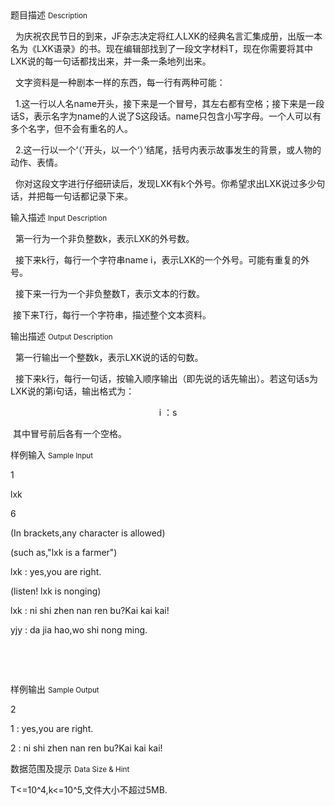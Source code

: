 <div class="panel panel-default">
<div class="area-title">
<span>
题目描述
<small>Description</small>
</span></div>
<div class="panel-body">

<p>  为庆祝农民节日的到来，JF杂志决定将红人LXK的经典名言汇集成册，出版一本名为《LXK语录》的书。现在编辑部找到了一段文字材料T，现在你需要将其中LXK说的每一句话都找出来，并一条一条地列出来。<br></p><p>  文字资料是一种剧本一样的东西，每一行有两种可能：</p><p>  1.这一行以人名name开头，接下来是一个冒号，其左右都有空格；接下来是一段话S，表示名字为name的人说了S这段话。name只包含小写字母。一个人可以有多个名字，但不会有重名的人。</p><p>  2.这一行以一个‘（’开头，以一个‘）’结尾，括号内表示故事发生的背景，或人物的动作、表情。<br></p><p>  你对这段文字进行仔细研读后，发现LXK有k个外号。你希望求出LXK说过多少句话，并把每一句话都记录下来。</p>

</div>
</div>

<div class="panel panel-default">
<div class="area-title">
<span>
输入描述
<small>Input Description</small>
</span></div>
<div class="panel-body">
<p>  第一行为一个非负整数k，表示LXK的外号数。</p><p>  接下来k行，每行一个字符串name i，表示LXK的一个外号。可能有重复的外号。</p><p>  接下来一行为一个非负整数T，表示文本的行数。</p><p> 接下来T行，每行一个字符串，描述整个文本资料。<br></p>

</div>
</div>
<div  class="panel panel-default">
<div class="area-title">
<span>
输出描述
<small>Output Description</small>
</span></div>
<div class="panel-body">

<p>&nbsp; 第一行输出一个整数k，表示LXK说的话的句数。</p><p>&nbsp; 接下来k行，每行一句话，按输入顺序输出（即先说的话先输出）。若这句话s为LXK说的第i句话，输出格式为：</p><p style="text-align: center;">i ：s</p><p>&nbsp;其中冒号前后各有一个空格。<br/></p>

</div>
</div>


<div class="panel panel-default">
<div class="area-title">
<span>
样例输入
<small>Sample Input</small>
</span></div>
<div class="panel-body">
<p>1<br></p><p>lxk</p><p>6<br></p><p>(In brackets,any character is allowed)</p><p>(such as,"lxk is a farmer")<br></p><p>lxk : yes,you are right.<br></p><p>(listen! lxk is nonging)</p><p>lxk : ni shi zhen nan ren bu?Kai kai kai!<br></p><p>yjy : da jia hao,wo shi nong ming.</p><p><br></p><p><br></p>

</div>
</div>

<div class="panel panel-default">
<div class="area-title">
<span>
样例输出
<small>Sample Output</small>
</span></div>
<div class="panel-body">
<p>2<br></p><p>1 : yes,you are right.</p><p>2 : ni shi zhen nan ren bu?Kai kai kai!</p>

</div>
</div>

<div class="panel panel-default">
<div class="area-title">
<span>
数据范围及提示
<small>Data Size & Hint</small>
</span></div>
<div class="panel-body">
<p>T&lt;=10^4,k&lt;=10^5,文件大小不超过5MB.<br></p>
</div>
</div>